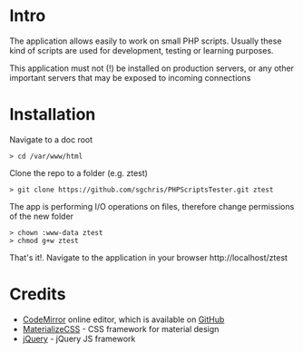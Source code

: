 Intro
=====
The application allows easily to work on small PHP scripts.
Usually these kind of scripts are used for development, testing or learning purposes.

This application must not (!) be installed on production servers, or any other important servers
that may be exposed to incoming connections

Installation
=======================================

Navigate to a doc root
```
> cd /var/www/html
```

Clone the repo to a folder (e.g. ztest)
```
> git clone https://github.com/sgchris/PHPScriptsTester.git ztest
```

The app is performing I/O operations on files, therefore change permissions of the new folder
```
> chown :www-data ztest
> chmod g+w ztest
```

That's it!. Navigate to the application in your browser
http://localhost/ztest

Credits
=======

- [CodeMirror](http://codemirror.net) online editor, which is available on [GitHub](https://github.com/codemirror/codemirror)
- [MaterializeCSS](http://materializecss.com/) - CSS framework for material design
- [jQuery](https://jquery.com/) - jQuery JS framework

